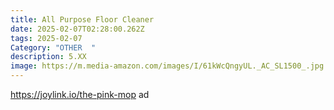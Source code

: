 ```yaml
---
title: All Purpose Floor Cleaner
date: 2025-02-07T02:28:00.262Z
tags: 2025-02-07
Category: "OTHER  "
description: 5.XX
image: https://m.media-amazon.com/images/I/61kWcQngyUL._AC_SL1500_.jpg
---
```

https://joylink.io/the-pink-mop   ad